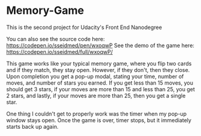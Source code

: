 # Memory-Game
This is the second project for Udacity's Front End Nanodegree

You can also see the source code here: https://codepen.io/sseidmed/pen/wxoqwP
See the demo of the game here: https://codepen.io/sseidmed/full/wxoqwP/

This game works like your typical memory game, where you flip two cards and if they match, they stay open. However, if they don't, then they close. Upon completion you get a pop-up modal, stating your time, number of moves, and number of stars you earned. If you get less than 15 moves, you should get 3 stars, if your moves are more than 15 and less than 25, you get 2 stars, and lastly, if your moves are more than 25, then you get a single star.

One thing I couldn't get to properly work was the timer when my pop-up window stays open. Once the game is over, timer stops, but it immediately starts back up again. 
